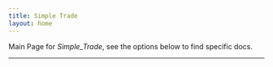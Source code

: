 ```yaml
---
title: Simple Trade
layout: home
---
```


Main Page for *Simple_Trade*, see the options below to find specific docs.

----